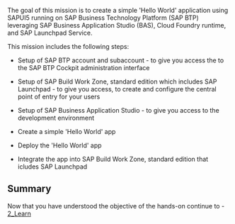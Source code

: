 The goal of this mission is to create a simple 'Hello World' application using SAPUI5 running on SAP Business Technology Platform (SAP BTP) leveraging SAP Business Application Studio (BAS), Cloud Foundry runtime, and SAP Launchpad Service.

This mission includes the following steps:

+ Setup of SAP BTP account and subaccount - to give you access the to the SAP BTP Cockpit administration interface

+ Setup of SAP Build Work Zone, standard edition which includes SAP Launchpad - to give you access, to create and configure the central point of entry for your users

+ Setup of SAP Business Application Studio - to give you access to the development environment

+ Create a simple 'Hello World' app

+ Deploy the 'Hello World' app

+ Integrate the app into SAP Build Work Zone, standard edition that icludes SAP Launchpad


## Summary

Now that you have understood the objective of the hands-on continue to - [2_Learn](https://github.com/SAP-samples/teched2023-XP162/blob/main/Exercises/1_Discover/2_Learn.md)
